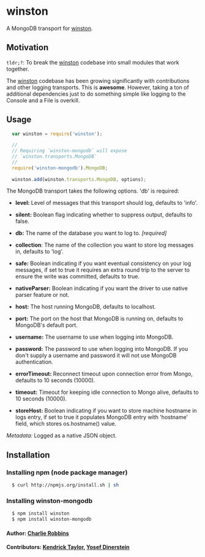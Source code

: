 # winston

A MongoDB transport for [winston][0].

## Motivation
`tldr;?`: To break the [winston][0] codebase into small modules that work together.

The [winston][0] codebase has been growing significantly with contributions and other logging transports. This is **awesome**. However, taking a ton of additional dependencies just to do something simple like logging to the Console and a File is overkill.  

## Usage
``` js
  var winston = require('winston');
  
  //
  // Requiring `winston-mongodb` will expose 
  // `winston.transports.MongoDB`
  //
  require('winston-mongodb').MongoDB;
  
  winston.add(winston.transports.MongoDB, options);
```

The MongoDB transport takes the following options. 'db' is required:

* __level:__ Level of messages that this transport should log, defaults to 'info'.
* __silent:__ Boolean flag indicating whether to suppress output, defaults to false.

* __db:__ The name of the database you want to log to. *[required]*
* __collection__: The name of the collection you want to store log messages in, defaults to 'log'.
* __safe:__ Boolean indicating if you want eventual consistency on your log messages, if set to true it requires an extra round trip to the server to ensure the write was committed, defaults to true.
* __nativeParser:__ Boolean indicating if you want the driver to use native parser feature or not.
* __host:__ The host running MongoDB, defaults to localhost.
* __port:__ The port on the host that MongoDB is running on, defaults to MongoDB's default port.
* __username:__ The username to use when logging into MongoDB.
* __password:__ The password to use when logging into MongoDB. If you don't supply a username and password it will not use MongoDB authentication.
* __errorTimeout:__  Reconnect timeout upon connection error from Mongo, defaults to 10 seconds (10000).
* __timeout:__ Timeout for keeping idle connection to Mongo alive, defaults to 10 seconds (10000).
* __storeHost:__ Boolean indicating if you want to store machine hostname in logs entry, if set to true it populates MongoDB entry with 'hostname' field, which stores os.hostname() value.

*Metadata:* Logged as a native JSON object.

## Installation

### Installing npm (node package manager)

``` bash
  $ curl http://npmjs.org/install.sh | sh
```

### Installing winston-mongodb

``` bash
  $ npm install winston
  $ npm install winston-mongodb
```

#### Author: [Charlie Robbins](http://blog.nodejitsu.com)
#### Contributors: [Kendrick Taylor](https://github.com/sktaylor), [Yosef Dinerstein](https://github.com/yosefd)

[0]: https://github.com/flatiron/winston

